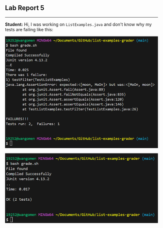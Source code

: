 ## Lab Report 5
---

**Student:** Hi, I was working on `ListExamples.java` and don't know why my tests are failing like this:

![Image](lab5_symptom.png)

![Image](fixed.png)
